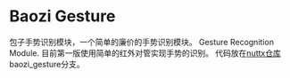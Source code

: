 Baozi Gesture
=============

包子手势识别模块，一个简单的廉价的手势识别模块。 Gesture Recognition Module. 
目前第一版使用简单的红外对管实现手势的识别。
代码放在[nuttx仓库](https://github.com/xiaogan-Studio/nuttx-git) baozi_gesture分支。
